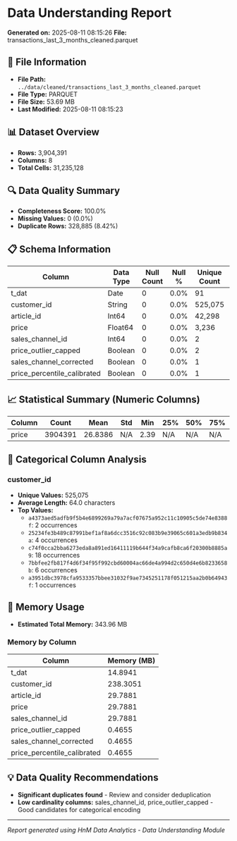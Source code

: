 # Data Understanding Report
**Generated on:** 2025-08-11 08:15:26
**File:** transactions_last_3_months_cleaned.parquet

## 📄 File Information
- **File Path:** `../data/cleaned/transactions_last_3_months_cleaned.parquet`
- **File Type:** PARQUET
- **File Size:** 53.69 MB
- **Last Modified:** 2025-08-11 08:15:23

## 📊 Dataset Overview
- **Rows:** 3,904,391
- **Columns:** 8
- **Total Cells:** 31,235,128

## 🔍 Data Quality Summary
- **Completeness Score:** 100.0%
- **Missing Values:** 0 (0.0%)
- **Duplicate Rows:** 328,885 (8.42%)

## 📋 Schema Information
| Column | Data Type | Null Count | Null % | Unique Count | Unique % |
|--------|-----------|------------|---------|--------------|----------|
| t_dat | Date | 0 | 0.0% | 91 | 0.0% |
| customer_id | String | 0 | 0.0% | 525,075 | 13.45% |
| article_id | Int64 | 0 | 0.0% | 42,298 | 1.08% |
| price | Float64 | 0 | 0.0% | 3,236 | 0.08% |
| sales_channel_id | Int64 | 0 | 0.0% | 2 | 0.0% |
| price_outlier_capped | Boolean | 0 | 0.0% | 2 | 0.0% |
| sales_channel_corrected | Boolean | 0 | 0.0% | 1 | 0.0% |
| price_percentile_calibrated | Boolean | 0 | 0.0% | 1 | 0.0% |

## 📈 Statistical Summary (Numeric Columns)
| Column | Count | Mean | Std | Min | 25% | 50% | 75% | Max |
|--------|-------|------|-----|-----|-----|-----|-----|-----|
| price | 3904391 | 26.8386 | N/A | 2.39 | N/A | N/A | N/A | 149.99 |

## 📝 Categorical Column Analysis
### customer_id
- **Unique Values:** 525,075
- **Average Length:** 64.0 characters
- **Top Values:**
  - `a4373aed5adfb9f5b4e6899269a79a7acf07675a952c11c10905c5de74e8388f`: 2 occurrences
  - `25234fe3b489c87991bef1af8a6dcc3516c92c083b9e39065c601a3edb9b834a`: 4 occurrences
  - `c74f0cca2bba6273eda8a891ed16411119b644f34a9cafb8ca6f20300b8885a9`: 18 occurrences
  - `7bbfee2fb817f4d6f34f95f992cbd60004ac66de4a994d2c650d4e6b8233658b`: 6 occurrences
  - `a3951dbc3978cfa9533357bbee31032f9ae7345251178f051215aa2b0b64943f`: 1 occurrences

## 💾 Memory Usage
- **Estimated Total Memory:** 343.96 MB

### Memory by Column
| Column | Memory (MB) |
|--------|-------------|
| t_dat | 14.8941 |
| customer_id | 238.3051 |
| article_id | 29.7881 |
| price | 29.7881 |
| sales_channel_id | 29.7881 |
| price_outlier_capped | 0.4655 |
| sales_channel_corrected | 0.4655 |
| price_percentile_calibrated | 0.4655 |

## 💡 Data Quality Recommendations
- **Significant duplicates found** - Review and consider deduplication
- **Low cardinality columns:** sales_channel_id, price_outlier_capped - Good candidates for categorical encoding

---
*Report generated using HnM Data Analytics - Data Understanding Module*